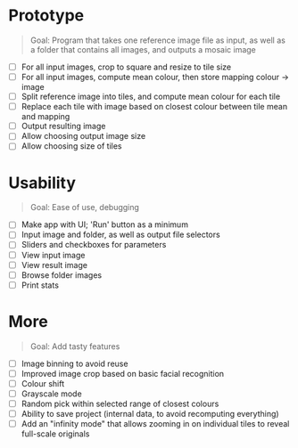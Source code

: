 
# Prototype

> Goal: Program that takes one reference image file as input, as well as a folder that contains all images, and outputs a mosaic image

- [ ] For all input images, crop to square and resize to tile size
- [ ] For all input images, compute mean colour, then store mapping colour -> image
- [ ] Split reference image into tiles, and compute mean colour for each tile
- [ ] Replace each tile with image based on closest colour between tile mean and mapping
- [ ] Output resulting image
- [ ] Allow choosing output image size
- [ ] Allow choosing size of tiles

# Usability

> Goal: Ease of use, debugging

- [ ] Make app with UI; 'Run' button as a minimum
- [ ] Input image and folder, as well as output file selectors
- [ ] Sliders and checkboxes for parameters
- [ ] View input image
- [ ] View result image
- [ ] Browse folder images
- [ ] Print stats

# More

> Goal: Add tasty features

- [ ] Image binning to avoid reuse
- [ ] Improved image crop based on basic facial recognition
- [ ] Colour shift
- [ ] Grayscale mode
- [ ] Random pick within selected range of closest colours
- [ ] Ability to save project (internal data, to avoid recomputing everything)
- [ ] Add an "infinity mode" that allows zooming in on individual tiles to reveal full-scale originals
